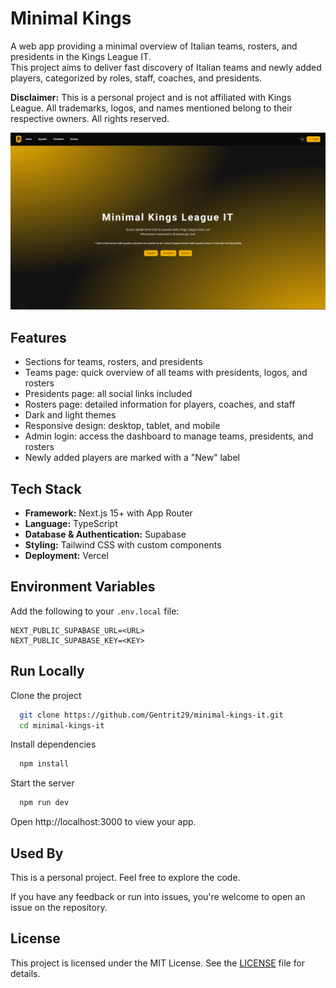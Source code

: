 # Minimal Kings

A web app providing a minimal overview of Italian teams, rosters, and presidents in the Kings League IT.  
This project aims to deliver fast discovery of Italian teams and newly added players, categorized by roles, staff, coaches, and presidents.

**Disclaimer:** This is a personal project and is not affiliated with Kings League. All trademarks, logos, and names mentioned belong to their respective owners. All rights reserved.

![App](/public/minimal_kings_it-screenshot.png)

## Features

- Sections for teams, rosters, and presidents
- Teams page: quick overview of all teams with presidents, logos, and rosters
- Presidents page: all social links included
- Rosters page: detailed information for players, coaches, and staff
- Dark and light themes
- Responsive design: desktop, tablet, and mobile
- Admin login: access the dashboard to manage teams, presidents, and rosters
- Newly added players are marked with a "New" label

## Tech Stack

- **Framework:** Next.js 15+ with App Router
- **Language:** TypeScript
- **Database & Authentication:** Supabase
- **Styling:** Tailwind CSS with custom components
- **Deployment:** Vercel

## Environment Variables

Add the following to your `.env.local` file:

```env
NEXT_PUBLIC_SUPABASE_URL=<URL>
NEXT_PUBLIC_SUPABASE_KEY=<KEY>
```

## Run Locally

Clone the project

```bash
  git clone https://github.com/Gentrit29/minimal-kings-it.git
  cd minimal-kings-it
```

Install dependencies

```bash
  npm install
```

Start the server

```bash
  npm run dev
```

Open http://localhost:3000 to view your app.

## Used By

This is a personal project. Feel free to explore the code.

If you have any feedback or run into issues, you're welcome to open an issue on the repository.

## License

This project is licensed under the MIT License. See the [LICENSE](./LICENSE) file for details.

